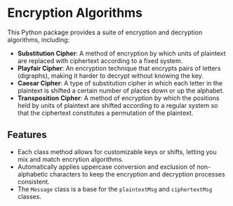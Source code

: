 # Encryption Algorithms

This Python package provides a suite of encryption and decryption algorithms, including:

- **Substitution Cipher**: A method of encryption by which units of plaintext are replaced with ciphertext according to a fixed system.
- **Playfair Cipher**: An encryption technique that encrypts pairs of letters (digraphs), making it harder to decrypt without knowing the key.
- **Caesar Cipher**: A type of substitution cipher in which each letter in the plaintext is shifted a certain number of places down or up the alphabet.
- **Transposition Cipher**: A method of encryption by which the positions held by units of plaintext are shifted according to a regular system so that the ciphertext constitutes a permutation of the plaintext.

## Features

- Each class method allows for customizable keys or shifts, letting you mix and match encrytion algorithms.
- Automatically applies uppercase conversion and exclusion of non-alphabetic characters to keep the encryption and decryption processes consistent.
- The `Message` class is a base for the `plaintextMsg` and `ciphertextMsg` classes.
